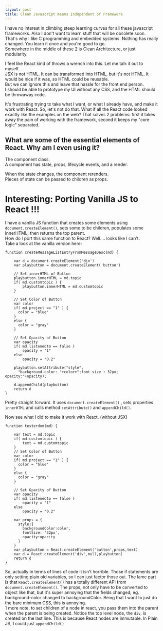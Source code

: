 ```yaml
---
layout: post
title: Clean Javascript means Independent of Framework
---
```

I have no interest in climbing steep learning curves for all these javascript frameworks.  Also I don't want to learn stuff that will be obsolete soon.  
That's why I like C programming and embedded systems.  Nothing has really changed.  You learn it once and you're good to go.  
Somewhere in the middle of these 2 is Clean Architecture, or just modularity.  
  
I feel like React kind of throws a wrench into this.  Let me talk it out to myself.  
JSX is not HTML.  It can be transformed into HTML, but it's not HTML.  It would be nice if it was, so HTML could be reusable.  
But we can ignore this and leave that hassle for the front end person.  
I should be able to prototype my UI without any CSS, and the HTML should be throwaway code.  
  
It's frustrating trying to take what I want, or what I already have, and make it work with React.  So, let's not do that.  What if all the React code looked exactly like the examples on the web?  That solves 2 problems:  first it takes away the pain of working with the framework, second it keeps my "core logic" separated.  
  
## What are some of the essential elements of React.  Why am I even using it?
The component class:  
A component has state, props, lifecycle events, and a render.  
  
When the state changes, the component rerenders.  
Pieces of state can be passed to children as props.  

# Interesting:  Porting Vanilla JS to React !!!
I have a vanilla JS function that creates some elements using `document.createElement()`, sets some to be children, populates some innerHTML, then returns the top parent.  
How do I port this same function to React?  Well.... looks like I can't.  
Take a look at the vanilla version here:
```
function createMessageListEntryFromMessageDesc(md) {

    var d = document.createElement('div')
    var playbutton = document.createElement('button')

    // Set innerHTML of Button
    playbutton.innerHTML = md.topic
    if( md.customtopic ) {
        playbutton.innerHTML = md.customtopic
    }

    // Set Color of Button
    var color
    if( md.project == "1" ) {
      color = "blue"
    }
    else {
      color = "gray"
    }

    // Set Opacity of Button
    var opacity
    if( md.listenedto == false )
        opacity = "1"
    else
        opacity = "0.2"

    playbutton.setAttribute("style",
      "background-color: "+color+";font-size : 32px; opacity:"+opacity);

    d.appendChild(playbutton)
    return d
}
```
  
Pretty straight forward.  It uses `document.createElement()` , sets properties `innerHTML` and calls method `setAttribute()` and `appendChild()`.  
  
Now see what I did to make it work with React.  (without JSX)
```
function testerdom(md) {

    var text = md.topic
    if( md.customtopic ) {
        text = md.customtopic
    }
    // Set Color of Button
    var color
    if( md.project == "1" ) {
      color = "blue"
    }
    else {
      color = "gray"
    }

    // Set Opacity of Button
    var opacity
    if( md.listenedto == false )
        opacity = "1"
    else
        opacity = "0.2"

    var props = {
      style:{
        backgroundColor:color,
        fontSize: '32px',
        opacity:opacity
      }
    }
    var playbutton = React.createElement('button',props,text)
    var d = React.createElement('div',null,playbutton)
    return d
}
```
  
So, actually in terms of lines of code it isn't horrible.  Those if statements are only setting plain old variables, so I can just factor those out.  The lame part is that `React.createElement()` has a totally different API from `document.createElement()`.  The props, not only have to be converted to object like that, but it's super annoying that the fields changed, eg. background-color changed to backgroundColor.  Being that I want to just do the bare minimum CSS, this is annoying.  
1 more note, to set children of a node in react, you pass them into the parent when the parent is being created.  Notice the top level node, the `div`, is created on the last line.  This is because React nodes are immutable.  In Plain JS, I could just `appendChild()`
